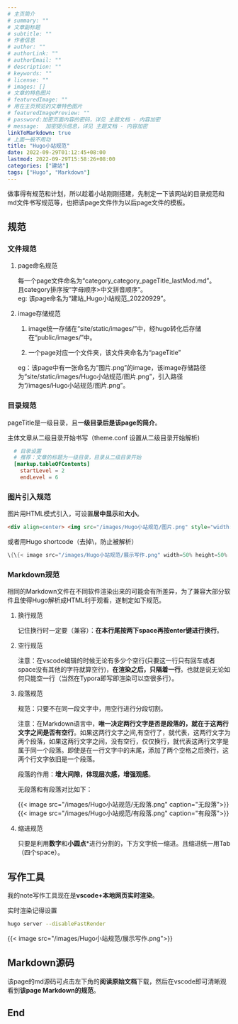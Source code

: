 ```yaml
---
# 主页简介
# summary: ""
# 文章副标题
# subtitle: ""
# 作者信息
# author: ""
# authorLink: ""
# authorEmail: ""
# description: ""
# keywords: ""
# license: ""
# images: []
# 文章的特色图片
# featuredImage: ""
# 用在主页预览的文章特色图片
# featuredImagePreview: ""
# password:加密页面内容的密码，详见 主题文档 - 内容加密
# message:  加密提示信息，详见 主题文档 - 内容加密
linkToMarkdown: true
# 上面一般不用动
title: "Hugo小站规范"
date: 2022-09-29T01:12:45+08:00
lastmod: 2022-09-29T15:58:26+08:00
categories: ["建站"]
tags: ["Hugo", "Markdown"]
---
```


做事得有规范和计划，所以趁着小站刚刚搭建，先制定一下该网站的目录规范和md文件书写规范等，也把该page文件作为以后page文件的模板。

## 规范

### 文件规范  

1. page命名规范  

    每一个page文件命名为“category_category_pageTitle_lastMod.md”。  
    且category排序按“字母顺序>中文拼音顺序”。  
    eg: 该page命名为“建站_Hugo小站规范_20220929”。 

2. image存储规范  

    1. image统一存储在“site/static/images/”中，经hugo转化后存储在“public/images/”中。 

    2. 一个page对应一个文件夹，该文件夹命名为“pageTitle”  
    
    eg：该page中有一张命名为“图片.png”的image，该image存储路径为“site/static/images/Hugo小站规范/图片.png”，引入路径为“/images/Hugo小站规范/图片.png”。

### 目录规范  

pageTitle是一级目录，且**一级目录后是该page的简介**。  

主体文章从二级目录开始书写（theme.conf 设置从二级目录开始解析)  

```toml
  # 目录设置
  # 推荐：文章的标题为一级目录，目录从二级目录开始
  [markup.tableOfContents]
    startLevel = 2
    endLevel = 6
```

### 图片引入规范

图片用HTML模式引入，可设置**居中显示**和**大小**。

```HTML
<div align=center> <img src="/images/Hugo小站规范/图片.png" style="width:50%; height:50%"/> </div>
```

或者用Hugo shortcode（去掉\，防止被解析）
```Go HTML Template
\{\{< image src="/images/Hugo小站规范/展示写作.png" width=50% height=50% caption="我是下面的文字" >\}\}
```

### Markdown规范

相同的Markdown文件在不同软件渲染出来的可能会有所差异，为了兼容大部分软件且使得Hugo解析成HTML利于观看，遂制定如下规范。

1. 换行规范  

    记住换行时一定要（兼容）：**在本行尾按两下space再按enter键进行换行**。  

2. 空行规范  

    注意：在vscode编辑的时候无论有多少个空行(只要这一行只有回车或者space没有其他的字符就算空行)，**在渲染之后，只隔着一行**。也就是说无论如何只能空一行（当然在Typora即写即渲染可以空很多行）。  

3. 段落规范  
   
    规范：只要不在同一段文字中，用空行进行分段切割。

    注意：在Markdown语言中，**唯一决定两行文字是否是段落的，就在于这两行文字之间是否有空行**。如果这两行文字之间,有空行了，就代表，这两行文字为两个段落，如果这两行文字之间，没有空行，仅仅换行，就代表这两行文字是属于同一个段落。即使是在一行文字中的末尾，添加了两个空格之后换行，这两个行文字依旧是一个段落。  

    段落的作用：**增大间隙，体现层次感，增强观感**。

    无段落和有段落对比如下：

    {{< image src="/images/Hugo小站规范/无段落.png" caption="无段落">}}
    {{< image src="/images/Hugo小站规范/有段落.png"
    caption="有段落">}}

4. 缩进规范  

    只要是利用**数字**和**小圆点***进行分割的，下方文字统一缩进。且缩进统一用Tab（四个space）。  

## 写作工具  

我的note写作工具现在是**vscode+本地网页实时渲染**。  

实时渲染记得设置

```bash
hugo server --disableFastRender
```

{{< image src="/images/Hugo小站规范/展示写作.png">}}


## Markdown源码  

该page的md源码可点击左下角的**阅读原始文档**下载，然后在vscode即可清晰观看到**该page Markdown的规范**。

## End